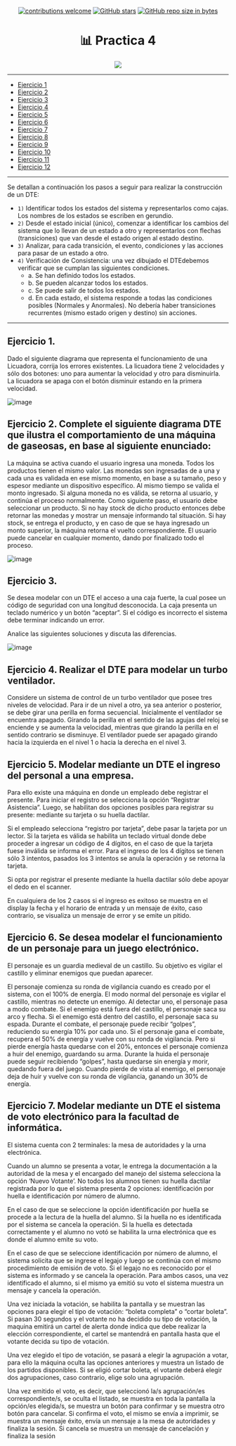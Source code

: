 <div align="center">

[![contributions welcome](https://img.shields.io/badge/contributions-welcome-brightgreen.svg?style=flat)](https://github.com/Nomadiix/IS1)
[![GitHub stars](https://img.shields.io/github/stars/Nomadiix/IS1)](https://github.com/FabianMartinez1234567/IS1/stargazers/)
[![GitHub repo size in bytes](https://img.shields.io/github/repo-size/Nomadiix/IS1)](https://github.com/Nomadiix/IS1)
 </div>
 
<h1 align="center"> 📊 Practica 4</h1>
<div align="center">
<img src="https://media.giphy.com/media/Wz8BcbiANKcXF5Jy6S/giphy.gif"/>
</div>

---

- [Ejercicio 1]()
- [Ejercicio 2]()
- [Ejercicio 3]()
- [Ejercicio 4]()
- [Ejercicio 5]()
- [Ejercicio 6]()
- [Ejercicio 7]()
- [Ejercicio 8]()
- [Ejercicio 9]()
- [Ejercicio 10]()
- [Ejercicio 11]()
- [Ejercicio 12]()

---

Se detallan a continuación los pasos a seguir para realizar la construcción de un DTE:

- `1)` Identificar todos los estados del sistema y representarlos como cajas. Los nombres de los estados se escriben en gerundio.
- `2)` Desde el estado inicial (único), comenzar a identificar los cambios del sistema que lo llevan de un estado a otro y representarlos con flechas (transiciones) que van desde el estado origen al estado destino.
- `3)` Analizar, para cada transición, el evento, condiciones y las acciones para pasar de un estado a otro.
- `4)` Verificación de Consistencia: una vez dibujado el DTEdebemos verificar que se cumplan las siguientes condiciones.
    - a. Se han definido todos los estados.
    - b. Se pueden alcanzar todos los estados.
    - c. Se puede salir de todos los estados.
    - d. En cada estado, el sistema responde a todas las condiciones posibles (Normales y Anormales). No debería haber transiciones recurrentes (mismo estado origen y destino) sin acciones.

---

## Ejercicio 1.

Dado el siguiente diagrama que representa el funcionamiento de una Licuadora, corrija los errores existentes. La licuadora tiene 2 velocidades y sólo dos botones: uno para aumentar la velocidad y otro para disminuirla. La licuadora se apaga con el botón disminuir estando en la primera velocidad.

![image](https://user-images.githubusercontent.com/55964635/223026391-d12f9f54-2c4d-4ca1-b28b-ad048ca16744.png)

## Ejercicio 2. Complete el siguiente diagrama DTE que ilustra el comportamiento de una máquina de gaseosas, en base al siguiente enunciado:

La máquina se activa cuando el usuario ingresa una moneda. Todos los productos tienen el mismo valor. Las monedas son ingresadas de a una y cada una es validada en ese mismo momento, en base a su tamaño, peso y espesor mediante un dispositivo específico. Al mismo tiempo se valida el monto ingresado. Si alguna moneda no es válida, se retorna al usuario, y continúa el proceso normalmente. Como siguiente paso, el usuario debe seleccionar un producto. Si no hay stock de dicho producto entonces debe retornar las monedas y mostrar un mensaje informando tal situación. Si hay stock, se entrega el producto, y en caso de que se haya ingresado un monto superior, la máquina retorna el vuelto correspondiente. El usuario puede cancelar en cualquier momento, dando por finalizado todo el proceso.

![image](https://user-images.githubusercontent.com/55964635/223026577-7a8c1362-22ac-4b1d-8ffc-8db59f5507ff.png)

## Ejercicio 3.

Se desea modelar con un DTE el acceso a una caja fuerte, la cual posee un código de seguridad con una longitud desconocida. La caja presenta un teclado numérico y un botón “aceptar”. Si el código es incorrecto el sistema debe terminar indicando un error.

Analice las siguientes soluciones y discuta las diferencias.

![image](https://user-images.githubusercontent.com/55964635/223027130-a805c235-e534-45ec-b0c2-9104a04016b5.png)

## Ejercicio 4. Realizar el DTE para modelar un turbo ventilador.

Considere un sistema de control de un turbo ventilador que posee tres niveles de velocidad. Para ir de un nivel a otro, ya sea anterior o posterior, se debe girar una perilla en forma secuencial. Inicialmente el ventilador se encuentra apagado. Girando la perilla en el sentido de las agujas del reloj se enciende y se aumenta la velocidad, mientras que girando la perilla en el sentido contrario se disminuye. El ventilador puede ser apagado girando hacia la izquierda en el nivel 1 o hacia la derecha en el nivel 3.

## Ejercicio 5. Modelar mediante un DTE el ingreso del personal a una empresa.

Para ello existe una máquina en donde un empleado debe registrar el presente. Para iniciar el registro se selecciona la opción “Registrar Asistencia”. Luego, se habilitan dos opciones posibles para registrar su presente: mediante su tarjeta o su huella dactilar.

Si el empleado selecciona “registro por tarjeta”, debe pasar la tarjeta por un lector. Si la tarjeta es válida se habilita un teclado virtual donde debe proceder a ingresar un código de 4 dígitos, en el caso de que la tarjeta fuese inválida se informa el error. Para el ingreso de los 4 dígitos se tienen sólo 3 intentos, pasados los 3 intentos se anula la operación y se retorna la tarjeta.

Si opta por registrar el presente mediante la huella dactilar sólo debe apoyar el dedo en el scanner.

En cualquiera de los 2 casos si el ingreso es exitoso se muestra en el display la fecha y el horario de entrada y un mensaje de éxito, caso contrario, se visualiza un mensaje de error y se emite un pitido.


## Ejercicio 6. Se desea modelar el funcionamiento de un personaje para un juego electrónico.

El personaje es un guardia medieval de un castillo. Su objetivo es vigilar el castillo y eliminar enemigos que puedan aparecer.

El personaje comienza su ronda de vigilancia cuando es creado por el sistema, con el 100% de energía. El modo normal del personaje es vigilar el castillo, mientras no detecte un enemigo. Al detectar uno, el personaje pasa a modo combate. Si el enemigo está fuera del castillo, el personaje saca su arco y flecha. Si el enemigo está dentro del castillo, el personaje saca su espada. Durante el combate, el personaje puede recibir “golpes”, reduciendo su energía 10% por cada uno. Si el personaje gana el combate, recupera el 50% de energía y vuelve con su ronda de vigilancia. Pero si pierde energía hasta quedarse con el 20%, entonces el personaje comienza a huir del enemigo, guardando su arma. Durante la huida el personaje puede seguir recibiendo “golpes”, hasta quedarse sin energía y morir, quedando fuera del juego. Cuando pierde de vista al enemigo, el personaje deja de huir y vuelve con su ronda de vigilancia, ganando un 30% de energía.

## Ejercicio 7. Modelar mediante un DTE el sistema de voto electrónico para la facultad de informática.

El sistema cuenta con 2 terminales: la mesa de autoridades y la urna electrónica.

Cuando un alumno se presenta a votar, le entrega la documentación a la autoridad de la mesa y el encargado del manejo del sistema selecciona la opción ‘Nuevo Votante’. No todos los alumnos tienen su huella dactilar registrada por lo que el sistema presenta 2 opciones: identificación por huella e identificación por número de alumno.

En el caso de que se seleccione la opción identificación por huella se procede a la lectura de la huella del alumno. Si la huella no es identificada por el sistema se cancela la operación. Si la huella es detectada correctamente y el alumno no votó se habilita la urna electrónica que es donde el alumno emite su voto.

En el caso de que se seleccione identificación por número de alumno, el sistema solicita que se ingrese el legajo y luego se continúa con el mismo procedimiento de emisión de voto. Si el legajo no es reconocido por el sistema es informado y se cancela la operación. Para ambos casos, una vez identificado el alumno, si el mismo ya emitió su voto el sistema muestra un mensaje y cancela la operación.

Una vez iniciada la votación, se habilita la pantalla y se muestran las opciones para elegir el tipo de votación: “boleta completa” o “cortar boleta”. Si pasan 30 segundos y el votante no ha decidido su tipo de votación, la maquina emitirá un cartel de alerta donde indica que debe realizar la elección correspondiente, el cartel se mantendrá en pantalla hasta que el votante decida su tipo de votación.

Una vez elegido el tipo de votación, se pasará a elegir la agrupación a votar, para ello la máquina oculta las opciones anteriores y muestra un listado de los partidos disponibles. Si se eligió cortar boleta, el votante deberá elegir dos agrupaciones, caso contrario, elige solo una agrupación.

Una vez emitido el voto, es decir, que seleccionó la/s agrupación/es correspondiente/s, se oculta el listado, se muestra en toda la pantalla la opción/es elegida/s, se muestra un botón para confirmar y se muestra otro
botón para cancelar. Si confirma el voto, el mismo se envía a imprimir, se muestra un mensaje éxito, envía un mensaje a la mesa de autoridades y finaliza la sesión. Si cancela se muestra un mensaje de cancelación y finaliza la sesión